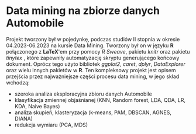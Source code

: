 # Data mining na zbiorze danych Automobile

Projekt tworzony był w pojedynkę, podczas studiów II stopnia w okresie 04.2023-06.2023 na kursie Data Mining. Tworzony był on w języku **R** połączonego z **LaTeX**'em przy pomocy *R Sweave*, pakietu *knitr* oraz pakietu *tinytex* , które zapewniły automatyzację skryptu generującego końcowy dokument. Oprócz tego użyto bibliotek *ggplot2*, *caret*, *dplyr*, *DataExplorer* oraz wielu innych pakietów w **R**.  Ten kompleksowy projekt jest opisem przejścia przez najważniejsze części procesu data mining, w jego skład wchodzą:
- szeroka analiza eksploracyjna zbioru danych Automobile
- klasyfikacja zmiennej objaśnianej (KNN, Random forest, LDA, QDA, LR, KDA, Naive Bayes)
- analiza skupień, klasteryzacja (k-means, PAM, DBSCAN, AGNES, DIANA)
- redukcja wymiaru (PCA, MDS)
